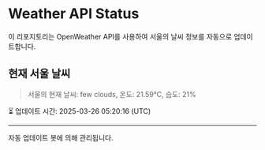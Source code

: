 
# Weather API Status

이 리포지토리는 OpenWeather API를 사용하여 서울의 날씨 정보를 자동으로 업데이트합니다.

## 현재 서울 날씨
> 서울의 현재 날씨: few clouds, 온도: 21.59°C, 습도: 21%

⏳ 업데이트 시간: 2025-03-26 05:20:16 (UTC)

---
자동 업데이트 봇에 의해 관리됩니다.
